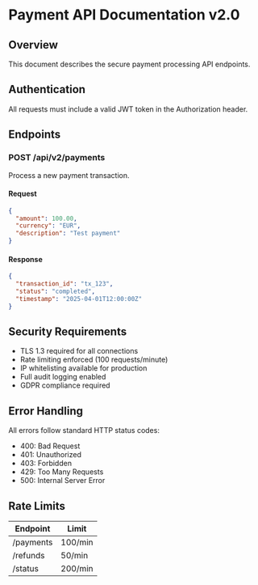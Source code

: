 # Payment API Documentation v2.0

## Overview
This document describes the secure payment processing API endpoints.

## Authentication
All requests must include a valid JWT token in the Authorization header.

## Endpoints

### POST /api/v2/payments
Process a new payment transaction.

#### Request
```json
{
  "amount": 100.00,
  "currency": "EUR",
  "description": "Test payment"
}
```

#### Response
```json
{
  "transaction_id": "tx_123",
  "status": "completed",
  "timestamp": "2025-04-01T12:00:00Z"
}
```

## Security Requirements
- TLS 1.3 required for all connections
- Rate limiting enforced (100 requests/minute)
- IP whitelisting available for production
- Full audit logging enabled
- GDPR compliance required

## Error Handling
All errors follow standard HTTP status codes:
- 400: Bad Request
- 401: Unauthorized
- 403: Forbidden
- 429: Too Many Requests
- 500: Internal Server Error

## Rate Limits
| Endpoint | Limit |
|----------|-------|
| /payments | 100/min |
| /refunds  | 50/min  |
| /status   | 200/min |
